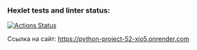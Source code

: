 ### Hexlet tests and linter status:
[![Actions Status](https://github.com/Tanman515/python-project-52/actions/workflows/hexlet-check.yml/badge.svg)](https://github.com/Tanman515/python-project-52/actions)

Ссылка на сайт: https://python-project-52-xjo5.onrender.com
